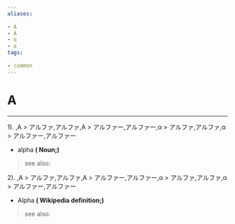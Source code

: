 ```yaml
---
aliases:
    
- Α
- Α
- α
- α
tags:
    
- common
---
```


# Α
---
1).
,Α > アルファ,アルファ,Α > アルファー,アルファー,α > アルファ,アルファ,α > アルファー,アルファー

- alpha
**( Noun;)**
> see also: 
            
2).
,Α > アルファ,アルファ,Α > アルファー,アルファー,α > アルファ,アルファ,α > アルファー,アルファー

- Alpha
**( Wikipedia definition;)**
> see also: 
            